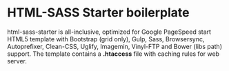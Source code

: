 <h1>HTML-SASS Starter boilerplate</h1>

<p>html-sass-starter is all-inclusive, optimized for Google PageSpeed start HTML5 template with Bootstrap (grid only), Gulp, Sass, Browsersync, Autoprefixer, Clean-CSS, Uglify, Imagemin, Vinyl-FTP and Bower (libs path) support. The template contains a <strong>.htaccess</strong> file with caching rules for web server.</p>

